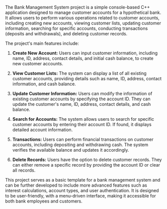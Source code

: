 The Bank Management System project is a simple console-based C++ application designed to manage customer accounts for a hypothetical bank. It allows users to perform various operations related to customer accounts, including creating new accounts, viewing customer lists, updating customer information, searching for specific accounts, conducting transactions (deposits and withdrawals), and deleting customer records.

The project's main features include:

1. **Create New Account:** Users can input customer information, including name, ID, address, contact details, and initial cash balance, to create new customer accounts.

2. **View Customer Lists:** The system can display a list of all existing customer accounts, providing details such as name, ID, address, contact information, and cash balance.

3. **Update Customer Information:** Users can modify the information of existing customer accounts by specifying the account ID. They can update the customer's name, ID, address, contact details, and cash balance.

4. **Search for Accounts:** The system allows users to search for specific customer accounts by entering their account ID. If found, it displays detailed account information.

5. **Transactions:** Users can perform financial transactions on customer accounts, including depositing and withdrawing cash. The system verifies the available balance and updates it accordingly.

6. **Delete Records:** Users have the option to delete customer records. They can either remove a specific record by providing the account ID or clear all records.

This project serves as a basic template for a bank management system and can be further developed to include more advanced features such as interest calculations, account types, and user authentication. It is designed to be user-friendly, with a menu-driven interface, making it accessible for both bank employees and customers.
